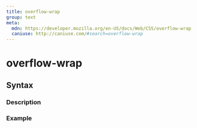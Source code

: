 ```yaml
---
title: overflow-wrap
group: text
meta:
  mdn: https://developer.mozilla.org/en-US/docs/Web/CSS/overflow-wrap
  caniuse: http://caniuse.com/#search=overflow-wrap
---
```


# overflow-wrap
<!--- Introduction for overflow-wrap, keep it brief and set the overall context -->

## Syntax
<!--- Introduce the various syntax for overflow-wrap -->

### Description
<!--- For each major section of syntax, provide a description explaining its usage further -->

### Example
<!--- Provide code examples for the syntax block you're currently describing -->